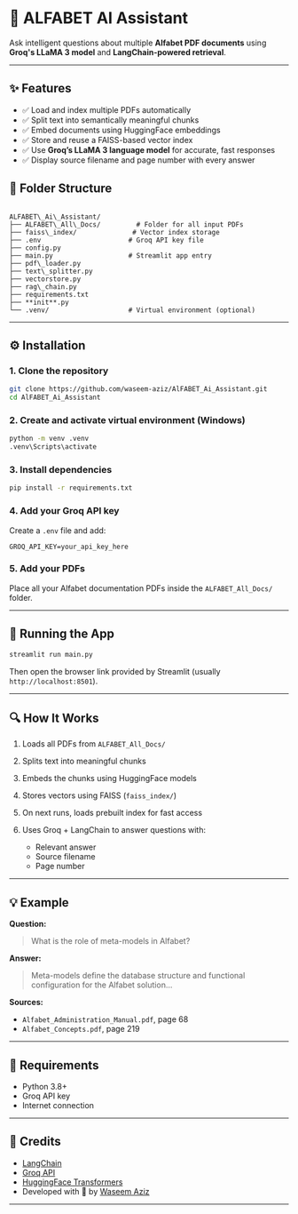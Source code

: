 # 📘 ALFABET AI Assistant

Ask intelligent questions about multiple **Alfabet PDF documents** using **Groq's LLaMA 3 model** and **LangChain-powered retrieval**.

---

## ✨ Features

- ✅ Load and index multiple PDFs automatically
- ✅ Split text into semantically meaningful chunks
- ✅ Embed documents using HuggingFace embeddings
- ✅ Store and reuse a FAISS-based vector index
- ✅ Use **Groq’s LLaMA 3 language model** for accurate, fast responses
- ✅ Display source filename and page number with every answer


## 📂 Folder Structure

```

ALFABET\_Ai\_Assistant/
├── ALFABET\_All\_Docs/         # Folder for all input PDFs
├── faiss\_index/              # Vector index storage
├── .env                      # Groq API key file
├── config.py
├── main.py                   # Streamlit app entry
├── pdf\_loader.py
├── text\_splitter.py
├── vectorstore.py
├── rag\_chain.py
├── requirements.txt
├── **init**.py
└── .venv/                    # Virtual environment (optional)

````

---

## ⚙️ Installation

### 1. Clone the repository

```bash
git clone https://github.com/waseem-aziz/AlFABET_Ai_Assistant.git
cd AlFABET_Ai_Assistant
````

### 2. Create and activate virtual environment (Windows)

```bash
python -m venv .venv
.venv\Scripts\activate
```

### 3. Install dependencies

```bash
pip install -r requirements.txt
```

### 4. Add your Groq API key

Create a `.env` file and add:

```
GROQ_API_KEY=your_api_key_here
```

### 5. Add your PDFs

Place all your Alfabet documentation PDFs inside the `ALFABET_All_Docs/` folder.

---

## 🚀 Running the App

```bash
streamlit run main.py
```

Then open the browser link provided by Streamlit (usually `http://localhost:8501`).

---

## 🔍 How It Works

1. Loads all PDFs from `ALFABET_All_Docs/`
2. Splits text into meaningful chunks
3. Embeds the chunks using HuggingFace models
4. Stores vectors using FAISS (`faiss_index/`)
5. On next runs, loads prebuilt index for fast access
6. Uses Groq + LangChain to answer questions with:

   * Relevant answer
   * Source filename
   * Page number

---

## 💡 Example

**Question:**

> What is the role of meta-models in Alfabet?

**Answer:**

> Meta-models define the database structure and functional configuration for the Alfabet solution...

**Sources:**

* `Alfabet_Administration_Manual.pdf`, page 68
* `Alfabet_Concepts.pdf`, page 219

---

## 📌 Requirements

* Python 3.8+
* Groq API key
* Internet connection

---

## 🙏 Credits

* [LangChain](https://www.langchain.com/)
* [Groq API](https://console.groq.com/)
* [HuggingFace Transformers](https://huggingface.co/)
* Developed with 💙 by [Waseem Aziz](https://github.com/waseem-aziz)

---
